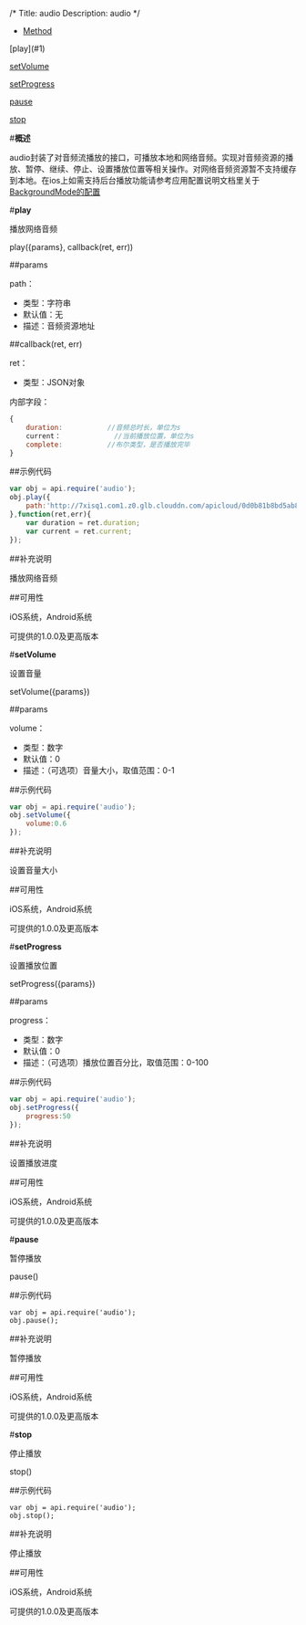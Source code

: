 /*
Title: audio
Description: audio
*/

<ul id="tab" class="clearfix">
	<li class="active"><a href="#method-content">Method</a></li>
</ul>
<div id="method-content">

<div class="outline">
[play](#1)

[setVolume](#2)

[setProgress](#3)

[pause](#4)

[stop](#5)
</div>

#**概述**

audio封装了对音频流播放的接口，可播放本地和网络音频。实现对音频资源的播放、暂停、继续、停止、设置播放位置等相关操作。对网络音频资源暂不支持缓存到本地。在ios上如需支持后台播放功能请参考应用配置说明文档里关于[BackgroundMode的配置](http://docs.apicloud.com/APICloud/技术专题/app-config-manual)

#**play**<div id="1"></div>

播放网络音频

play({params}, callback(ret, err))

##params

path：

- 类型：字符串
- 默认值：无
- 描述：音频资源地址

##callback(ret, err)

ret：

- 类型：JSON对象

内部字段：

```js
{
	duration:           //音频总时长，单位为s
	current：			 //当前播放位置，单位为s
	complete:			//布尔类型，是否播放完毕
}
```

##示例代码

```js
var obj = api.require('audio');
obj.play({
	path:'http://7xisq1.com1.z0.glb.clouddn.com/apicloud/0d0b81b8bd5ab81bda9ca54267eb9b98.mp3'
},function(ret,err){
	var duration = ret.duration;
	var current = ret.current;
});
```

##补充说明

播放网络音频

##可用性

iOS系统，Android系统

可提供的1.0.0及更高版本



#**setVolume**<div id="2"></div>

设置音量

setVolume({params})

##params

volume：

- 类型：数字
- 默认值：0
- 描述：（可选项）音量大小，取值范围：0-1

##示例代码

```js
var obj = api.require('audio');
obj.setVolume({
	volume:0.6
});
```

##补充说明

设置音量大小

##可用性

iOS系统，Android系统

可提供的1.0.0及更高版本



#**setProgress**<div id="3"></div>

设置播放位置

setProgress({params})

##params

progress：

- 类型：数字
- 默认值：0
- 描述：（可选项）播放位置百分比，取值范围：0-100

##示例代码

```js
var obj = api.require('audio');
obj.setProgress({
	progress:50
});
```

##补充说明

设置播放进度

##可用性

iOS系统，Android系统

可提供的1.0.0及更高版本



#**pause**<div id="4"></div>

暂停播放

pause()

##示例代码

	var obj = api.require('audio');
	obj.pause();

##补充说明

暂停播放

##可用性

iOS系统，Android系统

可提供的1.0.0及更高版本



#**stop**<div id="5"></div>

停止播放

stop()

##示例代码

	var obj = api.require('audio');
	obj.stop();

##补充说明

停止播放

##可用性

iOS系统，Android系统

可提供的1.0.0及更高版本


